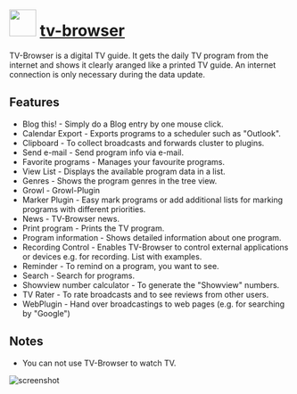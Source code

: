 # <img src="https://cdn.jsdelivr.net/gh/chocolatey-community/chocolatey-coreteampackages@edba4a5849ff756e767cba86641bea97ff5721fe/icons/tv-browser.svg" width="48" height="48"/> [tv-browser](https://chocolatey.org/packages/tv-browser)

TV-Browser is a digital TV guide. It gets the daily TV program from the internet and shows it clearly aranged like a printed TV guide. An internet connection is only necessary during the data update.

## Features

- Blog this! - Simply do a Blog entry by one mouse click.
- Calendar Export - Exports programs to a scheduler such as "Outlook".
- Clipboard - To collect broadcasts and forwards cluster to plugins.
- Send e-mail - Send program info via e-mail.
- Favorite programs - Manages your favourite programs.
- View List - Displays the available program data in a list.
- Genres - Shows the program genres in the tree view.
- Growl - Growl-Plugin
- Marker Plugin - Easy mark programs or add additional lists for marking programs with different priorities.
- News - TV-Browser news.
- Print program - Prints the TV program.
- Program information - Shows detailed information about one program.
- Recording Control - Enables TV-Browser to control external applications or devices e.g. for recording. List with examples.
- Reminder - To remind on a program, you want to see.
- Search - Search for programs.
- Showview number calculator - To generate the "Showview" numbers.
- TV Rater - To rate broadcasts and to see reviews from other users.
- WebPlugin - Hand over broadcastings to web pages (e.g. for searching by "Google")

## Notes

- You can not use TV-Browser to watch TV.

![screenshot](https://cdn.jsdelivr.net/gh/chocolatey-community/chocolatey-coreteampackages@bdc73d9cab4ce6feaf3c3a02973667fe63ed5907/automatic/tv-browser/screenshot.png)

